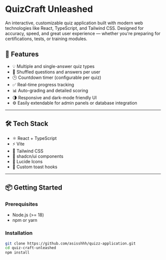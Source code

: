 # QuizCraft Unleashed

An interactive, customizable quiz application built with modern web technologies like React, TypeScript, and Tailwind CSS. Designed for accuracy, speed, and great user experience — whether you're preparing for certifications, tests, or training modules.

## 🚀 Features

- 💡 Multiple and single-answer quiz types
- 🧠 Shuffled questions and answers per user
- 🕒 Countdown timer (configurable per quiz)
- ✅ Real-time progress tracking
- 📊 Auto-grading and detailed scoring
- 🌗 Responsive and dark-mode friendly UI
- ⚙️ Easily extendable for admin panels or database integration

---

## 🛠 Tech Stack

- ⚛️ React + TypeScript
- ⚡ Vite
- 🎨 Tailwind CSS
- 🧩 shadcn/ui components
- 🧪 Lucide Icons
- 🍞 Custom toast hooks

---

## 📦 Getting Started

### Prerequisites

- Node.js (>= 18)
- npm or yarn

### Installation

```bash
git clone https://github.com/asisshhh/quizz-application.git
cd quiz-craft-unleashed
npm install
